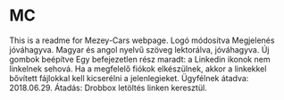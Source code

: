 # MC
This is a readme for Mezey-Cars webpage.
Logó módosítva
Megjelenés jóváhagyva.
Magyar és angol nyelvű szöveg lektorálva, jóváhagyva.
Új gombok beépítve
Egy befejezetlen rész maradt: a Linkedin ikonok nem linkelnek sehová. Ha a megfelelő fiókok elkészülnek, akkor a linkekkel bővített fájlokkal kell kicserélni a jelenlegieket.
Ügyfélnek átadva: 2018.06.29.
Átadás: Drobbox letöltés linken keresztül.
